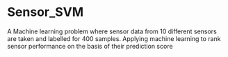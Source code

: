 # Sensor_SVM
A Machine learning problem where sensor data from 10 different sensors are taken and labelled for 400 samples. Applying machine learning to rank sensor performance on the basis of their prediction score
